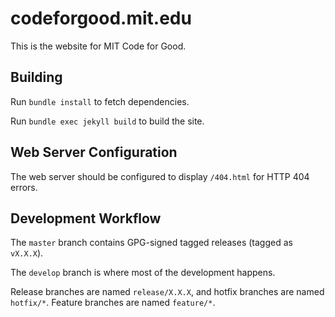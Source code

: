 # codeforgood.mit.edu

This is the website for MIT Code for Good.

## Building

Run `bundle install` to fetch dependencies.

Run `bundle exec jekyll build` to build the site.

## Web Server Configuration

The web server should be configured to display `/404.html` for HTTP 404 errors.

## Development Workflow

The `master` branch contains GPG-signed tagged releases (tagged as `vX.X.X`).

The `develop` branch is where most of the development happens.

Release branches are named `release/X.X.X`, and hotfix branches are named
`hotfix/*`. Feature branches are named `feature/*`.
